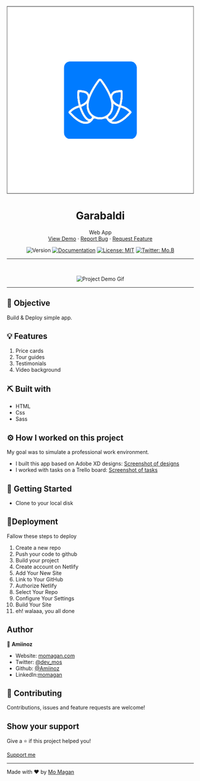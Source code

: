 



<div align="center">

<!-- project logo  -->
 <img src="/img/favicon.png">

</div>

<h1 align="center">Garabaldi</h1>

 <p align="center">
 	<!-- tagline or very short intro of your project -->
   Web App
    <br />
	 <!-- live demo link -->
    <a href="https://garabaldi.netlify.app/">View Demo</a>
    ·
	<!-- issue link here -->
    <a href="https://github.com/Amiinoz/garabaldi/issues">Report Bug</a>
    ·
	<!--  issue/discussion link -->
    <a href="https://github.com/Amiinoz/garabaldi/discussions/1">Request Feature</a>
  </p>

<div align="center">


<!-- Use Shields website (link in acknowledgement section) to generate these for your repo or just replace the links here with yours -->

![Version](https://img.shields.io/badge/version-0.1.0-blue.svg?cacheSeconds=2592000)
[![Documentation](https://img.shields.io/badge/documentation-yes-brightgreen.svg)]( https://favetees.netlify.app/)
[![License: MIT](https://img.shields.io/badge/License-MIT-yellow.svg)](#)
[![Twitter: Mo.B](https://img.shields.io/twitter/follow/dev\_mos.svg?style=social)](https://twitter.com/dev\_mos)
</div>

<hr />
<br />

<div align="center">

<!-- Add your project demo gif here -->

![Project Demo Gif](/img/garabaldixd.gif)

</div>





<hr />



## 🎯 Objective

Build & Deploy simple app.



## 💡 Features

1. Price cards
2. Tour guides
3. Testimonials
4. Video background



## ⛏️ Built with

-   HTML
-   Css
-   Sass

## ⚙️ How I worked on this project
My goal was to simulate a professional work environment.
-  I built this app based on Adobe XD designs: [Screenshot of designs](/img/garabaldixd.png)
- I worked with tasks on a Trello board: [Screenshot of tasks](/src/assets/trello.png)


## 🏁 Getting Started

- Clone to your local disk

## 🚀Deployment

Fallow these steps to deploy

1. Create a new repo
2. Push your code to github
3. Build your project
4. Create account on Netlify
5. Add Your New Site
6. Link to Your GitHub
7. Authorize Netlify
8. Select Your Repo
9. Configure Your Settings
10. Build Your Site
11. eh! walaaa, you all done



## Author

👤    **Amiinoz**

* Website: [momagan.com](https://www.momagan.com)
* Twitter: [@dev_mos](httmps:\/\/www.twitter.com\/@dev\_mos)
* Github: [@Amiinoz](https://github.com/Amiinoz)
* LinkedIn:[momagan](https://linkedin.com/in/Mo)

## 🤝 Contributing

Contributions, issues and feature requests are welcome!



## Show your support

Give a ⭐️ if this project helped you!

[ Support me ](https://www.patreon.com/Amiinoz)


***
Made with ❤️ by [Mo Magan](https://www.momagan.com)

